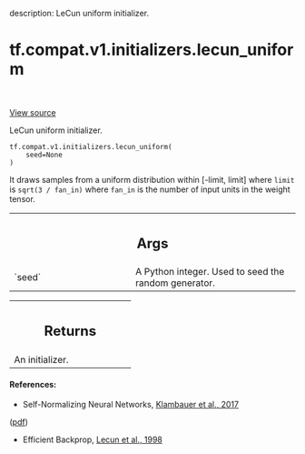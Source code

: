 description: LeCun uniform initializer.

<div itemscope itemtype="http://developers.google.com/ReferenceObject">
<meta itemprop="name" content="tf.compat.v1.initializers.lecun_uniform" />
<meta itemprop="path" content="Stable" />
</div>

# tf.compat.v1.initializers.lecun_uniform

<!-- Insert buttons and diff -->

<table class="tfo-notebook-buttons tfo-api nocontent" align="left">

</table>

<a target="_blank" class="external" href="/code/stable/tensorflow/python/ops/init_ops.py">View source</a>



LeCun uniform initializer.

<pre class="devsite-click-to-copy prettyprint lang-py tfo-signature-link">
<code>tf.compat.v1.initializers.lecun_uniform(
    seed=None
)
</code></pre>



<!-- Placeholder for "Used in" -->

It draws samples from a uniform distribution within [-limit, limit]
where `limit` is `sqrt(3 / fan_in)`
where `fan_in` is the number of input units in the weight tensor.

<!-- Tabular view -->
 <table class="responsive fixed orange">
<colgroup><col width="214px"><col></colgroup>
<tr><th colspan="2"><h2 class="add-link">Args</h2></th></tr>

<tr>
<td>
`seed`
</td>
<td>
A Python integer. Used to seed the random generator.
</td>
</tr>
</table>



<!-- Tabular view -->
 <table class="responsive fixed orange">
<colgroup><col width="214px"><col></colgroup>
<tr><th colspan="2"><h2 class="add-link">Returns</h2></th></tr>
<tr class="alt">
<td colspan="2">
An initializer.
</td>
</tr>

</table>



#### References:

- Self-Normalizing Neural Networks,
[Klambauer et al.,
2017](https://papers.nips.cc/paper/6698-self-normalizing-neural-networks)

([pdf](https://papers.nips.cc/paper/6698-self-normalizing-neural-networks.pdf))
- Efficient Backprop,
[Lecun et al., 1998](http://yann.lecun.com/exdb/publis/pdf/lecun-98b.pdf)
